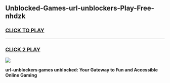 
## Unblocked-Games-url-unblockers-Play-Free-nhdzk
<h3>
<a href="https://premium76.site?title=url-unblockers&ref=15A">CLICK TO PLAY</a></h3>
<hr>

<h3>
<a href="https://premium76.site?title=url-unblockers&ref=15A">CLICK 2 PLAY</a>
  
</h3>

<a href="https://premium76.site?title=url-unblockers&ref=15A"><img src="https://clearcache.store/games.png"></a>


**url-unblockers games unblocked: Your Gateway to Fun and Accessible Online Gaming**
